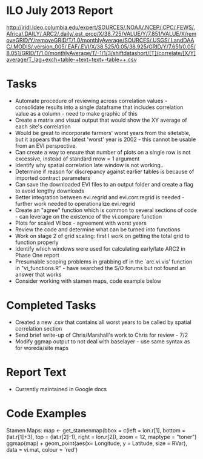 ILO July 2013 Report 
===

http://iridl.ldeo.columbia.edu/expert/SOURCES/.NOAA/.NCEP/.CPC/.FEWS/.Africa/.DAILY/.ARC2/.daily/.est_prcp/X/38.725/VALUE/Y/7.851/VALUE/X/removeGRID/Y/removeGRID/T/1.0/monthlyAverage/SOURCES/.USGS/.LandDAAC/.MODIS/.version_005/.EAF/.EVI/X/38.525/0.05/38.925/GRID/Y/7.651/0.05/8.051/GRID/T/1.0/monthlyAverage/T/-1/1/3/shiftdatashort/[T]/correlate/[X/Y]average/T_lag+exch+table-+text+text+-table++.csv



Tasks 
=== 
* Automate procedure of reviewing across correlation values - consolidate results into a single dataframe that includes correlation value as a column  - need to make graphic of this
* Create a matrix and visual output that would show the XY average of each site's correlation 
* Would be great to incorporate farmers' worst years from the sitetable, but it appears that the latest 'worst' year is 2002 - this cannot be usable from an EVI perspective.  
* Can create a way to ensure that number of plots on a single row is not excessive, instead of standard nrow = 1 argument
* Identify why spatial correlation late window is not working.. 
* Determine if reason for discrepancy against earlier tables is because of imported contract parameters 
* Can save the downloaded EVI files to an output folder and create a flag to avoid lengthy downloads 
* Better integration between evi.regrid and evi.corr.regrid is needed - further work needed to operationalize evi.regrid
* Create an "agree" function which is common to several sections of code - can leverage on the existence of the vi.compare function 
* Plots for scaled VI box - agreement with worst years 
* Review the code and determine what can be turned into functions 
* Work on stage 2 of grid scaling: first I work on getting the total grid to function properly
* Identify which windows were used for calculating early/late ARC2 in Phase One report 
* Presumable scoping problems in grabbing df in the `arc.vi.vis' function in "vi_functions.R" - have searched the S/O forums but not found an answer that works
* Consider working with stamen maps, code example below 


Completed Tasks
=== 
* Created a new .csv that contains all worst years to be called by spatial correlation section 
* Send brief write-up of Chris/Marshall's work to Chris for review - 7/2 
* Modify ggmap output to not deal with baselayer - use same syntax as for woreda/site maps 



Report Text
===
* Currently maintained in Google docs 


Code Examples
=== 
Stamen Maps: map <- get_stamenmap(bbox = c(left = lon.r[1], bottom = (lat.r[1]+3), top = (lat.r[2]-1), right = lon.r[2]), zoom = 12, maptype = "toner")
ggmap(map) + geom_point(aes(x= Longitude, y = Latitude, size = RVar), data = vi.mat, colour = 'red') 
